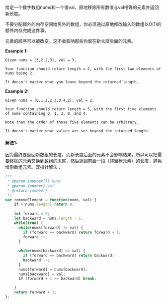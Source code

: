 给定一个数字数组nums和一个值val，原地移除所有数值与val相等的元素并返回新长度。

不要分配额外的内存空间给另外的数组，你必须通过原地修改输入的数组以O(1)的额外内存完成这件事。

元素的顺序可以被改变。这不会影响那些你留在新长度后面的元素。

**Example 1:**

```
Given nums = [3,2,2,3], val = 3,

Your function should return length = 2, with the first two elements of nums being 2.

It doesn't matter what you leave beyond the returned length.
```

**Example 2:**

```
Given nums = [0,1,2,2,3,0,4,2], val = 2,

Your function should return length = 5, with the first five elements of nums containing 0, 1, 3, 0, and 4.

Note that the order of those five elements can be arbitrary.

It doesn't matter what values are set beyond the returned length.
```



#### 解法1:

因为最终要返回新数组的长度，而新长度后面的元素不会影响结果，所以可以把需要移除的元素交换到数组的末尾，然后返回前面一段（非目标元素）的长度，避免增删数组元素。双指针解法：

```javascript
/**
 * @param {number[]} nums
 * @param {number} val
 * @return {number}
 */
var removeElement = function(nums, val) {
    if (!nums.length) return 0;
        
    let forward = 0;
    let backward = nums.length - 1;
    while(true) {
      while(nums[forward] != val) {
        if (forward == backward) return forward + 1;
        forward ++;
      }
       
      while(nums[backward] == val) {
        if (forward == backward) return backward;
        backward --;
      }
      nums[forward] = nums[backward];
      nums[backward] = val;
      if (forward + 1 >= backward) break;

    }
    return forward + 1;
};
```

